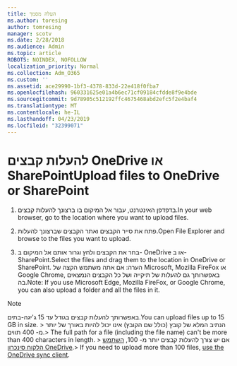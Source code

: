 ```yaml
---
title: העלה מסמך
ms.author: toresing
author: tomresing
manager: scotv
ms.date: 2/28/2018
ms.audience: Admin
ms.topic: article
ROBOTS: NOINDEX, NOFOLLOW
localization_priority: Normal
ms.collection: Adm_O365
ms.custom: ''
ms.assetid: ace29990-1bf3-4378-833d-22e418f0fba7
ms.openlocfilehash: 960331625e01a4b6ec71cf09184cfdde8f9e4bde
ms.sourcegitcommit: 9d78905c512192ffc4675468abd2efc5f2e4baf4
ms.translationtype: MT
ms.contentlocale: he-IL
ms.lasthandoff: 04/23/2019
ms.locfileid: "32399071"
---
```

# <a name="upload-files-to-onedrive-or-sharepoint"></a><span data-ttu-id="5ff58-102">להעלות קבצים OneDrive או SharePoint</span><span class="sxs-lookup"><span data-stu-id="5ff58-102">Upload files to OneDrive or SharePoint</span></span>

1. <span data-ttu-id="5ff58-103">בדפדפן האינטרנט, עבור אל המיקום בו ברצונך להעלות קבצים.</span><span class="sxs-lookup"><span data-stu-id="5ff58-103">In your web browser, go to the location where you want to upload files.</span></span>
    
2. <span data-ttu-id="5ff58-104">פתח את סייר הקבצים ואתר הקבצים שברצונך להעלות.</span><span class="sxs-lookup"><span data-stu-id="5ff58-104">Open File Explorer and browse to the files you want to upload.</span></span>
    
3. <span data-ttu-id="5ff58-105">בחר את הקבצים ולחץ וגרור אותם אל המיקום ב- OneDrive או ב- SharePoint.</span><span class="sxs-lookup"><span data-stu-id="5ff58-105">Select the files and drag them to the location in OneDrive or SharePoint.</span></span> <span data-ttu-id="5ff58-106">הערה: אם אתה משתמש הקצה של Microsoft, Mozilla FireFox או Google Chrome, באפשרותך גם להעלות של תיקייה ושל כל הקבצים הנמצאים בה.</span><span class="sxs-lookup"><span data-stu-id="5ff58-106">Note: If you use Microsoft Edge, Mozilla FireFox, or Google Chrome, you can also upload a folder and all the files in it.</span></span>
    
> [!NOTE]
>  <span data-ttu-id="5ff58-107">באפשרותך להעלות קבצים בגודל עד 15 ג'יגה-בתים.</span><span class="sxs-lookup"><span data-stu-id="5ff58-107">You can upload files up to 15 GB in size.</span></span> <span data-ttu-id="5ff58-108">> הנתיב המלא של קובץ (כולל שם הקובץ) אינו יכול להיות באורך של יותר מ- 400 תווים.</span><span class="sxs-lookup"><span data-stu-id="5ff58-108">>  The full path for a file (including the file name) can't be more than 400 characters in length.</span></span> <span data-ttu-id="5ff58-109">> אם יש צורך להעלות קבצים יותר מ- 100, [השתמש הלקוח סינכרון OneDrive](https://go.microsoft.com/fwlink/?linkid=866427).</span><span class="sxs-lookup"><span data-stu-id="5ff58-109">>  If you need to upload more than 100 files, [use the OneDrive sync client](https://go.microsoft.com/fwlink/?linkid=866427).</span></span> 
  

